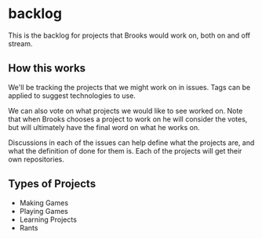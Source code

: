 # backlog

This is the backlog for projects that Brooks would work on, both on and off stream.

## How this works

We'll be tracking the projects that we might work on in issues. Tags can be applied to suggest technologies to use.

We can also vote on what projects we would like to see worked on. Note that when Brooks chooses a project to work on he will consider the votes, but will ultimately have the final word on what he works on.

Discussions in each of the issues can help define what the projects are, and what the definition of done for them is. Each of the projects will get their own repositories.

## Types of Projects

- Making Games
- Playing Games
- Learning Projects
- Rants
